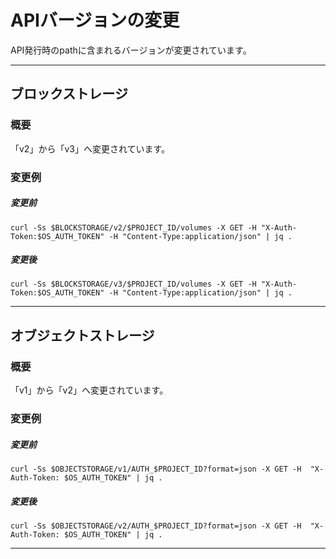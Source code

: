 # APIバージョンの変更

API発行時のpathに含まれるバージョンが変更されています。

------

## ブロックストレージ

### 概要

「v2」から「v3」へ変更されています。

### 変更例

##### 変更前

```
curl -Ss $BLOCKSTORAGE/v2/$PROJECT_ID/volumes -X GET -H "X-Auth-Token:$OS_AUTH_TOKEN" -H "Content-Type:application/json" | jq .
```

##### 変更後

```
curl -Ss $BLOCKSTORAGE/v3/$PROJECT_ID/volumes -X GET -H "X-Auth-Token:$OS_AUTH_TOKEN" -H "Content-Type:application/json" | jq .
```

------



## オブジェクトストレージ

### 概要

「v1」から「v2」へ変更されています。

### 変更例

##### 変更前

```
curl -Ss $OBJECTSTORAGE/v1/AUTH_$PROJECT_ID?format=json -X GET -H  "X-Auth-Token: $OS_AUTH_TOKEN" | jq .
```

##### 変更後

```
curl -Ss $OBJECTSTORAGE/v2/AUTH_$PROJECT_ID?format=json -X GET -H  "X-Auth-Token: $OS_AUTH_TOKEN" | jq .
```

------

